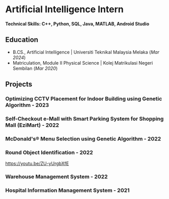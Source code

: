# Artificial Intelligence Intern

#### Technical Skills: C++, Python, SQL, Java, MATLAB, Android Studio

## Education
- B.CS., Artificial Intelligence | Universiti Teknikal Malaysia Melaka (_Mar 2024_)
- Matriculation, Module II Physical Science | Kolej Matrikulasi Negeri Sembilan (_Mar 2020_)

## Projects
### Optimizing CCTV Placement for Indoor Building using Genetic Algorithm - 2023

### Self-Checkout e-Mall with Smart Parking System for Shopping Mall (EziMart) - 2022

### McDonald's® Menu Selection using Genetic Algorithm - 2022

### Round Object Identification - 2022
https://youtu.be/ZU-yUrgbXfE


### Warehouse Management System - 2022

### Hospital Information Management System - 2021
